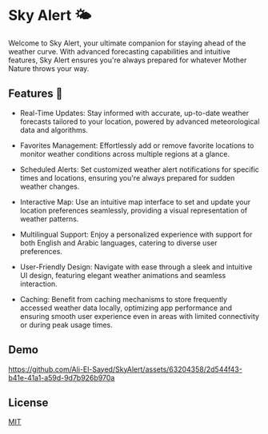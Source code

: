 # Sky Alert  🌤️

Welcome to Sky Alert, your ultimate companion for staying ahead of the weather curve. With advanced forecasting capabilities and intuitive features, Sky Alert ensures you're always prepared for whatever Mother Nature throws your way.

## Features 🚀
- Real-Time Updates: Stay informed with accurate, up-to-date weather forecasts tailored to your location, powered by advanced meteorological data and algorithms.
- Favorites Management: Effortlessly add or remove favorite locations to monitor weather conditions across multiple regions at a glance.

- Scheduled Alerts: Set customized weather alert notifications for specific times and locations, ensuring you're always prepared for sudden weather changes.
- Interactive Map: Use an intuitive map interface to set and update your location preferences seamlessly, providing a visual representation of weather patterns.
- Multilingual Support: Enjoy a personalized experience with support for both English and Arabic languages, catering to diverse user preferences.
- User-Friendly Design: Navigate with ease through a sleek and intuitive UI design, featuring elegant weather animations and seamless interaction.
- Caching: Benefit from caching mechanisms to store frequently accessed weather data locally, optimizing app performance and ensuring smooth user experience even in areas with limited connectivity or during peak usage times.

## Demo
https://github.com/Ali-El-Sayed/SkyAlert/assets/63204358/2d544f43-b41e-41a1-a59d-9d7b926b970a



## License

[MIT](https://choosealicense.com/licenses/mit/)


